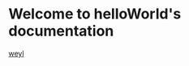 Welcome to helloWorld's documentation
======================================

[weyl](/docs/weyl.md)
